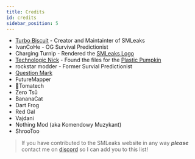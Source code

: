 ```yaml
---
title: Credits
id: credits
sidebar_position: 5
---
```


* [Turbo Biscuit](https://trbo.dev) - Creator and Maintainter of SMLeaks
* IvanCoHe - OG Survival Predictionist
* Charging Turnip - Rendered the [SMLeaks Logo](/logbook/items#log-items)
* [Technologic Nick](https://github.com/technologicnick) - Found the files for the [Plastic Pumpkin](/unused/parts#plastic-pumpkin)
* rockstar modder - Former Survial Predictionist
* [Question Mark](https://twitter.com/_QuestionableM_)
* FutureMapper
* 🍅Tomatech
* Zero Tsū
* BananaCat
* Dart Frog
* Red Gal
* Vajdani
* Nothing Mod (aka Komendowy Muzykant)
* ShrooToo

> If you have contributed to the SMLeaks website in any way ***please*** contact me on [discord](/discord) so I can add you to this list!